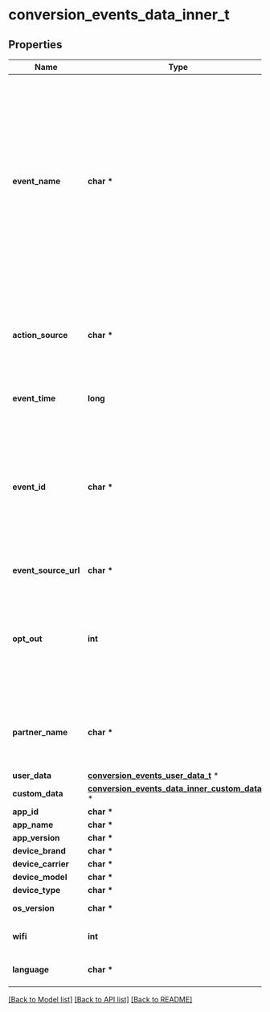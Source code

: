# conversion_events_data_inner_t

## Properties
Name | Type | Description | Notes
------------ | ------------- | ------------- | -------------
**event_name** | **char \*** | &lt;p&gt;The type of the user event. Please use the right event_name otherwise the event won&#39;t be accepted and show up correctly in reports.   &lt;ul&gt;   &lt;li&gt;&lt;code&gt;add_to_cart&lt;/code&gt;&lt;/li&gt;   &lt;li&gt;&lt;code&gt;checkout&lt;/code&gt;&lt;/li&gt;   &lt;li&gt;&lt;code&gt;custom&lt;/code&gt;&lt;/li&gt;   &lt;li&gt;&lt;code&gt;lead&lt;/code&gt;&lt;/li&gt;   &lt;li&gt;&lt;code&gt;page_visit&lt;/code&gt;&lt;/li&gt;   &lt;li&gt;&lt;code&gt;search&lt;/code&gt;&lt;/li&gt;   &lt;li&gt;&lt;code&gt;signup&lt;/code&gt;&lt;/li&gt;   &lt;li&gt;&lt;code&gt;view_category&lt;/code&gt;&lt;/li&gt;   &lt;li&gt;&lt;code&gt;watch_video&lt;/code&gt;&lt;/li&gt;   &lt;/ul&gt; &lt;/p&gt;  | 
**action_source** | **char \*** | &lt;p&gt;   The source indicating where the conversion event occurred.   &lt;ul&gt;     &lt;li&gt;&lt;code&gt;app_android&lt;/code&gt;&lt;/li&gt;     &lt;li&gt;&lt;code&gt;app_ios&lt;/code&gt;&lt;/li&gt;     &lt;li&gt;&lt;code&gt;web&lt;/code&gt;&lt;/li&gt;     &lt;li&gt;&lt;code&gt;offline&lt;/code&gt;&lt;/li&gt;   &lt;/ul&gt; &lt;/p&gt;  | 
**event_time** | **long** | The time when the event happened. Unix timestamp in seconds. | 
**event_id** | **char \*** | A unique id string that identifies this event and can be used for deduping between events ingested via both the conversion API and Pinterest tracking. Without this, event&#39;s data is likely to be double counted and will cause report metric inflation. Third-party vendors make sure this field is updated on both Pinterest tag and Conversions API side before rolling out template for Conversions API. | 
**event_source_url** | **char \*** | URL of the web conversion event. | [optional] 
**opt_out** | **int** | When action_source is web or offline, it defines whether the user has opted out of tracking for web conversion events. While when action_source is app_android or app_ios, it defines whether the user has enabled Limit Ad Tracking on their iOS device, or opted out of Ads Personalization on their Android device. | [optional] 
**partner_name** | **char \*** | The third party partner name responsible to send the event to Conversions API on behalf of the advertiser. The naming convention is \&quot;ss-partnername\&quot; lowercase. E.g ‘ss-shopify’ | [optional] 
**user_data** | [**conversion_events_user_data_t**](conversion_events_user_data.md) \* |  | 
**custom_data** | [**conversion_events_data_inner_custom_data_t**](conversion_events_data_inner_custom_data.md) \* |  | [optional] 
**app_id** | **char \*** | The app store app ID. | [optional] 
**app_name** | **char \*** | Name of the app. | [optional] 
**app_version** | **char \*** | Version of the app. | [optional] 
**device_brand** | **char \*** | Brand of the user device. | [optional] 
**device_carrier** | **char \*** | User device&#39;s mobile carrier. | [optional] 
**device_model** | **char \*** | Model of the user device. | [optional] 
**device_type** | **char \*** | Type of the user device. | [optional] 
**os_version** | **char \*** | Version of the device operating system. | [optional] 
**wifi** | **int** | Whether the event occurred when the user device was connected to wifi. | [optional] 
**language** | **char \*** | Two-character ISO-639-1 language code indicating the user&#39;s language. | [optional] 

[[Back to Model list]](../README.md#documentation-for-models) [[Back to API list]](../README.md#documentation-for-api-endpoints) [[Back to README]](../README.md)



